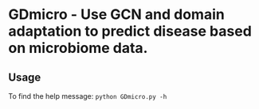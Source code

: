 #  GDmicro - Use GCN and domain adaptation to predict disease based on microbiome data.

## Usage
To find the help message:
  `python GDmicro.py -h`<BR/>
